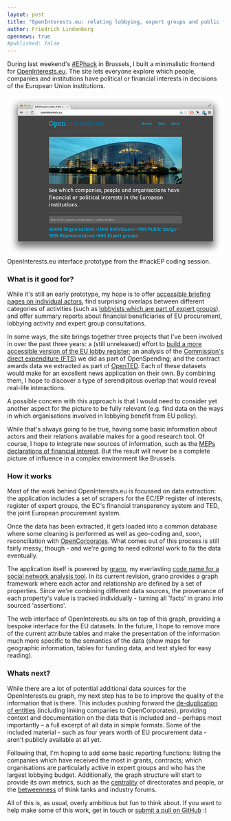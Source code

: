```yaml
---
layout: post
title: "OpenInterests.eu: relating lobbying, expert groups and public finance in the European Union"
author: Friedrich Lindenberg
opennews: true
#published: false
---
```


During last weekend's [#EPhack](http://europarl.me/) in Brussels, I built a minimalistic frontend for [OpenInterests.eu](http://openinterests.eu/). The site lets everyone explore which people, companies and institutions have political or financial interests in decisions of the European Union institutions.


<div class="captioned">
    <img src="/img/openinterests.png" class="img-responsive" alt="OpenInterests.eu">
    <div class="caption">
        OpenInterests.eu interface prototype from the #hackEP coding session.
    </div>
</div>

### What is it good for?

While it's still an early prototype, my hope is to offer [accessible briefing pages on individual actors](http://openinterests.eu/entities/8a0ff4e293edc5177), find surprising overlaps between different categories of activities (such as [lobbyists which are part of expert groups](http://openinterests.eu/entities?filter-relations.schema.name=expert_group_member&filter-schemata.name=person#search)), and offer summary reports about financial beneficiaries of EU procurement, lobbying activity and expert group consultations.

In some ways, the site brings together three projects that I've been involved
in over the past three years: a (still unreleased) effort to [build a more accessible version of the EU lobby register](http://pudo.org/blog/2012/03/18/eu-register.html); an analysis of the [Commission's direct expenditure (FTS)](https://openspending.org/eu-commission-fts) we did as part of OpenSpending; and the contract awards data we extracted as part of [OpenTED](http://opented.org/). Each of these datasets would make for an excellent news application on their own. By combining them, I hope to discover a type of serendipitous overlap that would reveal real-life interactions.

A possible concern with this approach is that I would need to consider yet another aspect for the picture to be fully relevant (e.g. find data on the ways in which organisations involved in lobbying benefit from EU policy).

While that's always going to be true, having some basic information about actors and their relations available makes for a good research tool. Of course, I hope to integrate new sources of information, such as the [MEPs declarations of financial interest](http://europarl.me/node/10). But the result will never be a complete picture of influence in a complex
environment like Brussels.


### How it works

Most of the work behind OpenInterests.eu is focussed on data extraction: the
application includes a set of scrapers for the EC/EP register of interests, register of expert groups, the EC's financial transparency system and TED, the joint European procurement system.

Once the data has been extracted, it gets loaded into a common database where some cleaning is performed as well as geo-coding and, soon, reconciliation with
[OpenCorporates](https://opencorporates.com/). What comes out of this process is still fairly messy, though - and we're going to need editorial work to fix the data eventually.

The application itself is powered by [grano](https://github.com/pudo/grano), my
everlasting [code name for a social network analysis tool](http://pudo.org/blog/2013/12/21/sna-survey.html). In its current revision, grano provides a graph framework where each actor and relationship are defined by a set of properties. Since we're combining different data sources, the provenance of each property's value is tracked individually - turning all 'facts' in grano into sourced 'assertions'.

The web interface of OpenInterests.eu sits on top of this graph, providing a bespoke interface for the EU datasets. In the future, I hope to remove more of the current attribute tables and make the presentation of the information much more specific to the semantics of the data (show maps for geographic information, tables for funding data, and text styled for easy reading).


### Whats next?

While there are a lot of potential additional data sources for the OpenInterests.eu graph, my next step has to be to improve the quality of the information that is there. This includes pushing forward the [de-duplication of entities](http://nomenklatura.okfnlabs.org/) (including linking companies to OpenCorporates), providing context and documentation on the data that is included and – perhaps most importantly – a full excerpt of all data in simple formats. Some of the included material - such as four years worth of EU procurement data - aren't publicly available at all yet. 

Following that, I'm hoping to add some basic reporting functions: listing the companies which have received the most in grants, contracts; which organisations are particularly active in expert groups and who has the largest lobbying budget. Additionally, the graph structure will start to provide its own metrics, such as the [centrality](https://en.wikipedia.org/wiki/Centrality) of directorates and people, or the [betweenness](https://en.wikipedia.org/wiki/Betweenness_centrality) of think tanks and industry forums.

All of this is, as usual, overly ambitious but fun to think about. If you want to help make some of this work, get in touch or [submit a pull on GitHub](https://github.com/pudo/openinterests.eu) :) 







